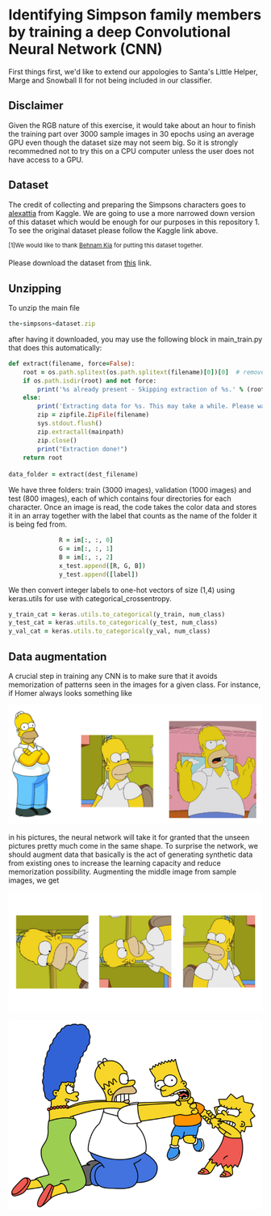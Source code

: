 # Identifying Simpson family members by training a deep Convolutional Neural Network (CNN)
First things first, we'd like to extend our appologies to Santa's Little Helper, Marge and Snowball II for not being
included in our classifier.   

## Disclaimer
Given the RGB nature of this exercise, it would take about an hour to finish the training part over 3000 sample images in 30 epochs using an average GPU even though the dataset size may not seem big. So it is strongly recommedned not to try this on a CPU computer unless the user does not have access to a GPU.


## Dataset 

The credit of collecting and preparing the Simpsons characters goes to <a href="https://www.kaggle.com/alexattia/the-simpsons-characters-datasetdataset" title="alexattia">alexattia</a> from Kaggle.
We are going to use a more narrowed down version of this dataset which would be enough for our purposes in this repository <a name="*">1</a>.
To see the original dataset please follow the Kaggle link above.

<sup>[1]We would like to thank <a href="https://appliedai.wordpress.ncsu.edu/" title="Behnam Kia">Behnam Kia</a> for putting this dataset together.</sup>

Please download the dataset from  <a href="https://drive.google.com/file/d/1jDQcJvCmPn7q-eo-cT2fioNY-spavmUH/view" title="this">this</a> link.

## Unzipping 

To unzip the main file

```ruby
the-simpsons-dataset.zip
```

after having it downloaded, you may use the following block in main_train.py that does this automatically:

```ruby
def extract(filename, force=False):
    root = os.path.splitext(os.path.splitext(filename)[0])[0]  # remove .zip
    if os.path.isdir(root) and not force:
        print('%s already present - Skipping extraction of %s.' % (root, filename))
    else:
        print('Extracting data for %s. This may take a while. Please wait.' % root)
        zip = zipfile.ZipFile(filename)
        sys.stdout.flush()
        zip.extractall(mainpath)
        zip.close()
        print("Extraction done!")
    return root

data_folder = extract(dest_filename)
```
We have three folders: train (3000 images), validation (1000 images) and test (800 images), each of which
contains four directories for each character. 
Once an image is read, the code takes the color data and stores it in an array together with 
the label that counts as the name of the folder it is being fed from.

```ruby
              R = im[:, :, 0]
              G = im[:, :, 1]
              B = im[:, :, 2]
              x_test.append([R, G, B])  
              y_test.append([label]) 
```
We then convert integer labels to one-hot vectors of size (1,4)
using keras.utils for use with categorical_crossentropy.

```ruby
y_train_cat = keras.utils.to_categorical(y_train, num_class) 
y_test_cat = keras.utils.to_categorical(y_test, num_class)
y_val_cat = keras.utils.to_categorical(y_val, num_class) 
```
## Data augmentation
A crucial step in training any CNN is to make sure that it avoids memorization of patterns seen
in the images for a given class. For instance, if Homer always looks something like

![alt text](https://github.com/Altabeh/Simpsons-recognized-with-a-CNN/blob/master/homer.jpg)

in his pictures, the neural network will take it for granted that the unseen pictures pretty much
come in the same shape. To surprise the network, we should augment data that basically is the act of generating
synthetic data from existing ones to increase the learning capacity and reduce memorization possibility.
Augmenting the middle image from sample images, we get

![alt text](https://github.com/Altabeh/Simpsons-recognized-with-a-CNN/blob/master/homer_data.jpg)







![alt text](https://github.com/Altabeh/Simpsons-recognized-with-a-CNN/blob/master/simpson-family.gif)

